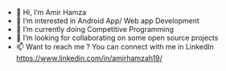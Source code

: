 - 👋 Hi, I’m Amir Hamza
- 👀 I’m interested in Android App/ Web app Development
- 🌱 I’m currently doing Competitive Programming
- 💞️ I’m looking for collaborating on some open source projects
- 📫 Want to reach me ? You can connect with me in LinkedIn https://www.linkedin.com/in/amirhamzah19/

<!---
hamza-vuiyan/hamza-vuiyan is a ✨ special ✨ repository because its `README.md` (this file) appears on your GitHub profile.
You can click the Preview link to take a look at your changes.
--->
